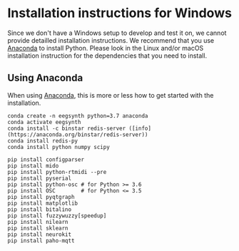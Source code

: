 # Installation instructions for Windows

Since we don't have a Windows setup to develop and test it on, we cannot provide detailled installation instructions. We recommend that you use [Anaconda](https://www.anaconda.com) to install Python. Please look in the Linux and/or macOS installation instruction for the dependencies that you need to install.

## Using Anaconda

When using [Anaconda](https://www.anaconda.com), this is more or less how to get started with the installation.

```
conda create -n eegsynth python=3.7 anaconda
conda activate eegsynth
conda install -c binstar redis-server ([info](https://anaconda.org/binstar/redis-server))
conda install redis-py
conda install python numpy scipy

pip install configparser
pip install mido
pip install python-rtmidi --pre
pip install pyserial
pip install python-osc # for Python >= 3.6
pip install OSC        # for Python <= 3.5
pip install pyqtgraph
pip install matplotlib
pip install bitalino
pip install fuzzywuzzy[speedup]
pip install nilearn
pip install sklearn
pip install neurokit
pip install paho-mqtt
```
